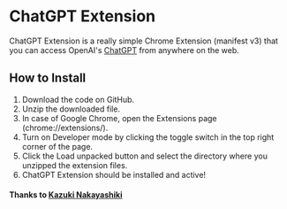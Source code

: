 # ChatGPT Extension

ChatGPT Extension is a really simple Chrome Extension (manifest v3) that you can access OpenAI's [ChatGPT](https://chat.openai.com/chat) from anywhere on the web.

## How to Install

1. Download the code on GitHub.
2. Unzip the downloaded file.
3. In case of Google Chrome, open the Extensions page (chrome://extensions/).
4. Turn on Developer mode by clicking the toggle switch in the top right corner of the page.
5. Click the Load unpacked button and select the directory where you unzipped the extension files.
6. ChatGPT Extension should be installed and active!

#### Thanks to [Kazuki Nakayashiki](https://github.com/kazuki-sf)
